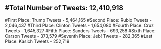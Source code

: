 #Total Number of Tweets: 12,410,918 
---
#First Place: Trump Tweets - 5,464,165
#Second Place: Rubio Tweets - 2,046,437
#Third Place: Clinton Tweets - 1,654,080
#Fourth Place: Cruz Tweets - 1,645,327
#Fifth Place: Sanders Tweets - 693,258
#Sixth Place: Carson Tweets - 373,579
#Seventh Place: Jeb! Tweets - 282,365
#Last Place: Kasich Tweets - 252,719
